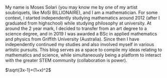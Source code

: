 My name is Moses Solari (you may know me by one of my artist soubriquets, like MoSi BILLIONAIRE), and I am a mathematician.
For some context, I started independently studying mathematics around 2012 (after I graduated from highschool) while studying philosophy at university. 
At around the 2 year mark, I decided to transfer from an art degree to a science degree, and in 2019 I was awarded a BSc in applied mathematics and physics from Griffith University (Australia).
Since then I have independently continued my studies and also involved myself in various artistic pursuits.
This blog serves as a space to compile my ideas relating to mathematics and science, while simultaneously being a platform to interact with the greater STEM community (collaboration is power). 


$\sqrt{3x-1}+(1+x)^2$
